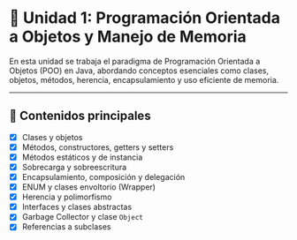 # 🧩 Unidad 1: Programación Orientada a Objetos y Manejo de Memoria

En esta unidad se trabaja el paradigma de Programación Orientada a Objetos (POO) en Java, abordando conceptos esenciales como clases, objetos, métodos, herencia, encapsulamiento y uso eficiente de memoria.

---

## 📌 Contenidos principales

- [x] Clases y objetos
- [x] Métodos, constructores, getters y setters
- [x] Métodos estáticos y de instancia
- [x] Sobrecarga y sobreescritura
- [x] Encapsulamiento, composición y delegación
- [x] ENUM y clases envoltorio (Wrapper)
- [x] Herencia y polimorfismo
- [x] Interfaces y clases abstractas
- [x] Garbage Collector y clase `Object`
- [x] Referencias a subclases
